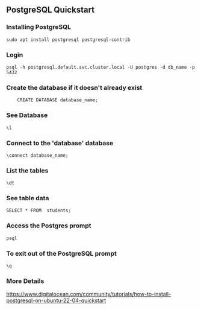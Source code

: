 ## PostgreSQL Quickstart
### Installing PostgreSQL
```
sudo apt install postgresql postgresql-contrib
```
### Login
```
psql -h postgresql.default.svc.cluster.local -U postgres -d db_name -p 5432
```

### Create the database if it doesn't already exist
```
    CREATE DATABASE database_name;
```
### See Database
```
\l 
```

### Connect to the 'database' database
```
\connect database_name;
```

### List the tables
```
\dt
```
### See table data
```
SELECT * FROM  students;
```
### Access the Postgres prompt
```
psql
```
### To exit out of the PostgreSQL prompt
```
\q
```
### More Details 
https://www.digitalocean.com/community/tutorials/how-to-install-postgresql-on-ubuntu-22-04-quickstart
